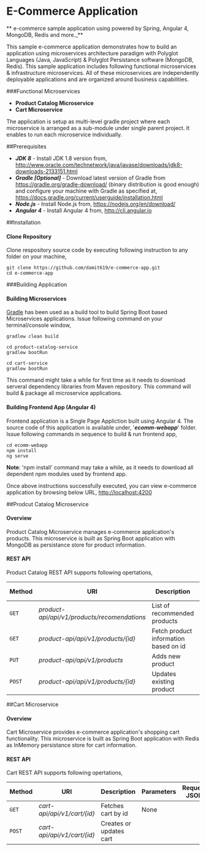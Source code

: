 # E-Commerce Application
** e-commerce sample application using powered by Spring, Angular 4, MongoDB, Redis and more._**

This sample e-commerce application demonstrates how to build an application using microservices architecture paradigm with Polyglot Languages (Java, JavaScript) & Polyglot Persistance software (MongoDB, Redis). This sample application includes following functional microservices & infrastructure microservices. All of these microservices are independently deployable applications and are organized around business capabilities.

###Functional Microservices
* **Product Catalog Microservice**
* **Cart Microservice**

The application is setup as multi-level gradle project where each microservice is arranged as a sub-module under single parent project. It enables to run each microservice individually.

##Prerequisites
* **_JDK 8_** - Install JDK 1.8 version from, http://www.oracle.com/technetwork/java/javase/downloads/jdk8-downloads-2133151.html
* **_Gradle [Optional]_** - Download latest version of Gradle from https://gradle.org/gradle-download/ (binary distribution is good enough) and configure your machine with Gradle as specified at, https://docs.gradle.org/current/userguide/installation.html
* **_Node.js_** - Install Node.js from, https://nodejs.org/en/download/
* **_Angular 4_** - Install Angular 4 from, http://cli.angular.io

##Installation
#### Clone Repository
Clone respository source code by executing following instruction to any folder on your machine,
```
git clone https://github.com/damit619/e-commerce-app.git
cd e-commerce-app
```
###Building Application
#### Building Microservices
[Gradle](https://gradle.org/getting-started-gradle/) has been used as a build tool to build Spring Boot based Microservices applications. Issue following command on your terminal/console window,
```
gradlew clean build

cd product-catalog-service
gradlew bootRun

cd cart-service
gradlew bootRun
```
This command might take a while for first time as it needs to download serveral dependency libraries from Maven repository. This command will build & package all microservice applications.

#### Building Frontend App (Angular 4)
Frontend application is a Single Page Appliction built using Angular 4. The source code of this application is available under, '**_ecomm-webapp_**' folder. 
Issue following commands in sequence to build & run frontend app,
```
cd ecomm-webapp
npm install
ng serve
```
**Note**: 'npm install' command may take a while, as it needs to download all dependent npm modules used by frontend app.

Once above instructions successfully executed, you can view e-commerce application by browsing below URL,
[http://localhost:4200](http://localhost:4200)

##Prodcut Catalog Microservice
#### Overview
Product Catalog Microservice manages e-commerce application's products. This microservice is built as Spring Boot application with MongoDB as persistance store for product information.

#### REST API
Product Catalog REST API supports following opertations,

Method | URI | Description | Parameters | Request JSON | Response JSON
--- | --- | --- | --- | --- | ---
`GET` | *product-api/api/v1/products/recomendations* | List of recommended products | None |
`GET` | *product-api/api/v1/products/{id}* | Fetch product information based on id | None |
`PUT` | *product-api/api/v1/products* | Adds new product |
`POST` | *product-api/api/v1/products/{id}* | Updates existing product

##Cart Microservice
#### Overview
Cart Microservice provides e-commerce application's shopping cart functionality. This microservice is built as Spring Boot application with Redis as InMemory persistance store for cart information.

#### REST API
Cart REST API supports following opertations,

Method | URI | Description | Parameters | Request JSON | Response JSON
--- | --- | --- | --- | --- | ---
`GET` | *cart-api/api/v1/cart/{id}* | Fetches cart by id | None
`POST` | *cart-api/api/v1/cart/{id}* | Creates or updates cart

